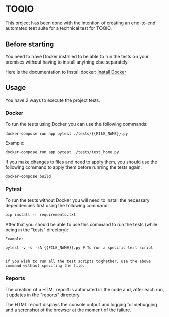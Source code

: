 # TOQIO

This project has been done with the intention of creating an end-to-end automated test suite for a technical test for TOQIO.

## Before starting

You need to have Docker installed to be able to run the tests on your premises without having to install anything else separately.

Here is the documentation to install docker: [Install Docker](https://docs.docker.com/engine/install/)

## Usage

You have 2 ways to execute the project tests.

### Docker

To run the tests using Docker you can use the following commands:

```
docker-compose run app pytest ./tests/{{FILE_NAME}}.py
```

Example:

```
docker-compose run app pytest ./tests/test_home.py  

```

If you make changes to files and need to apply them, you should use the following command to apply them before running the tests again:

```
docker-compose build
```

### Pytest

To run the tests without Docker you will need to install the necessary dependencies first using the following command:

```
pip install -r requirements.txt
```

After that you should be able to use this command to run the tests (while being in the "tests" directory):

```
Example:

pytest -v -s -rA {{FILE_NAME}}.py # To run a specific test script


If you wish to run all the test scripts toghether, use the above command without specifing the file.
```

### Reports

The creation of a HTML report is automated in the code and, after each run, it updates in the "reports" directory.

The HTML report displays the console output and logging for debugging and a screnshot of the browser at the moment of the failure.
